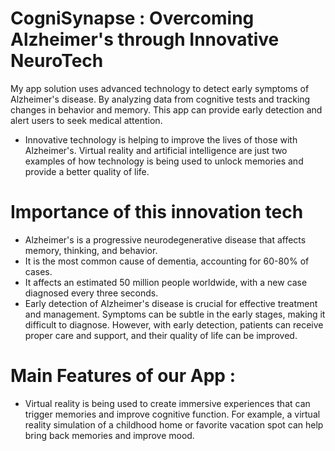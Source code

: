 # CogniSynapse : Overcoming Alzheimer's through Innovative NeuroTech
My app solution uses advanced technology to detect early symptoms of Alzheimer's disease. By analyzing data from cognitive tests and tracking changes in behavior and memory. This app can provide early detection and alert users to seek medical attention.

- Innovative technology is helping to improve the lives of those with Alzheimer's. Virtual reality and artificial intelligence are just two examples of how technology is being used to unlock memories and provide a better quality of life.

# Importance of this innovation tech 
- Alzheimer's is a progressive neurodegenerative disease that affects memory, thinking, and behavior.
- It is the most common cause of dementia, accounting for 60-80% of cases. 
- It affects an estimated 50 million people worldwide, with a new case diagnosed every three seconds. 
- Early detection of Alzheimer's disease is crucial for effective treatment and management. Symptoms can be subtle in the early stages, making it difficult to diagnose. However, with early detection, patients can receive proper care and support, and their quality of life can be improved.

# Main Features of our App :
- Virtual reality is being used to create immersive experiences that can trigger memories and improve cognitive function. For example, a virtual reality simulation of a childhood home or favorite vacation spot can help bring back memories and improve mood.

